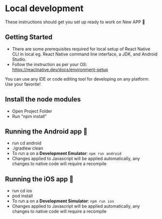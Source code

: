# Local development
These instructions should get you set up ready to work on New APP 🙌

## Getting Started
* There are some prerequisites required for local setup of React Native CLI in local eg. React Native command line interface, a JDK, and Android Studio.
* Follow the instruction as per your OS: https://reactnative.dev/docs/environment-setup

You can use any IDE or code editing tool for developing on any platform. Use your favorite!

## Install the node modules
* Open Project Folder
* Run "npm install"

## Running the Android app 🤖
* run cd android
* ./gradlew clean
* To run a on a **Development Emulator**: `npm run android`
* Changes applied to Javascript will be applied automatically, any changes to native code will require a recompile

## Running the iOS app 📱
* run cd ios
* pod install
* To run a on a **Development Simulator**: `npm run ios`
* Changes applied to Javascript will be applied automatically, any changes to native code will require a recompile
